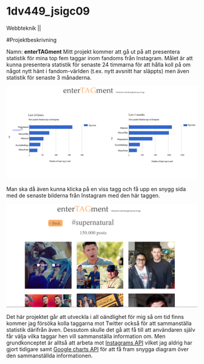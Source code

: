 # 1dv449_jsigc09
Webbteknik ||

#Projektbeskrivning

Namn: **enterTAGment**
Mitt projekt kommer att gå ut på att presentera statistik för mina top fem taggar inom fandoms från Instagram. Målet är att kunna presentera statistik för senaste 24 timmarna för att hålla koll på om något
nytt hänt i fandom-världen (t.ex. nytt avsnitt har släppts) men även statistik för senaste 3 månaderna.

![Img1](example-img/PROJEKTIDE.jpg)

Man ska då även kunna klicka på en viss tagg och få upp en snygg sida med de senaste bilderna från Instagram med den här taggen.

![Img1](example-img/PROJEKTIDE1.jpg)

Det här projektet går att utveckla i all oändlighet för mig så om tid finns kommer jag försöka kolla taggarna mot Twitter också för att sammanställa statistik därifrån även. Dessutom skulle det gå att få till att användaren själv
får välja vilka taggar hen vill sammanställa information om.
Men grundkonceptet är alltså att arbeta mot [Instagrams API](https://www.instagram.com/developer/) vilket jag aldrig har gjort tidigare samt [Google charts API](https://developers.google.com/chart/) för att få fram snygga diagram
 över den sammanställda informationen.
